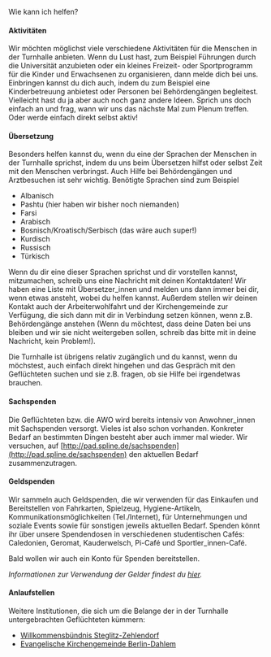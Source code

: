 Wie kann ich helfen?

#### Aktivitäten

Wir möchten möglichst viele verschiedene Aktivitäten für die Menschen in der
Turnhalle anbieten. Wenn du Lust hast, zum Beispiel Führungen durch die
Universität anzubieten oder ein kleines Freizeit- oder Sportprogramm für die
Kinder und Erwachsenen zu organisieren, dann melde dich bei uns. Einbringen
kannst du dich auch, indem du zum Beispiel eine Kinderbetreuung anbietest oder 
Personen bei Behördengängen begleitest. Vielleicht hast du ja aber auch noch
ganz andere Ideen. Sprich uns doch einfach an und frag, wann wir uns das
nächste Mal zum Plenum treffen. Oder werde einfach direkt selbst aktiv!

#### Übersetzung

Besonders helfen kannst du, wenn du eine der Sprachen der Menschen in der
Turnhalle sprichst, indem du uns beim Übersetzen hilfst oder selbst Zeit mit 
den Menschen verbringst. Auch Hilfe bei Behördengängen und Arztbesuchen ist
sehr wichtig. Benötigte Sprachen sind zum Beispiel

- Albanisch
- Pashtu (hier haben wir bisher noch niemanden)
- Farsi 
- Arabisch
- Bosnisch/Kroatisch/Serbisch (das wäre auch super!)
- Kurdisch
- Russisch
- Türkisch

Wenn du dir eine dieser Sprachen sprichst und dir vorstellen kannst,
mitzumachen, schreib uns eine Nachricht mit deinen Kontaktdaten! Wir haben eine
Liste mit Übersetzer_innen und melden uns dann immer bei dir, wenn etwas
ansteht, wobei du helfen kannst. Außerdem stellen wir deinen Kontakt auch der 
Arbeiterwohlfahrt und der Kirchengemeinde zur Verfügung, die sich dann mit dir
in Verbindung setzen können, wenn z.B. Behördengänge anstehen (Wenn du 
möchtest, dass deine Daten bei uns bleiben und wir sie nicht weitergeben
sollen, schreib das bitte mit in deine Nachricht, kein Problem!). 

Die Turnhalle ist übrigens relativ zugänglich und du kannst, wenn du möchstest,
auch einfach direkt hingehen und das Gespräch mit den Geflüchteten suchen und 
sie z.B. fragen, ob sie Hilfe bei irgendetwas brauchen.

#### Sachspenden

Die Geflüchteten bzw. die AWO wird bereits intensiv von Anwohner_innen mit
Sachspenden versorgt. Vieles ist also schon vorhanden. Konkreter Bedarf an
bestimmten Dingen besteht aber auch immer mal wieder. Wir versuchen, auf
[http://pad.spline.de/sachspenden](http://pad.spline.de/sachspenden) den
aktuellen Bedarf zusammenzutragen.

#### Geldspenden

Wir sammeln auch Geldspenden, die wir verwenden für das Einkaufen und
Bereitstellen von Fahrkarten, Spielzeug, Hygiene-Artikeln,
Kommunikationsmöglichkeiten (Tel./Internet), für Unternehmungen und soziale
Events sowie für sonstigen jeweils aktuellen Bedarf. Spenden könnt ihr über
unsere Spendendosen in verschiedenen studentischen Cafés: Caledonien, Geromat,
Kauderwelsch, Pi-Café und Sportler_innen-Café.

Bald wollen wir auch ein Konto für Spenden bereitstellen.

*Informationen zur Verwendung der Gelder findest du [hier](/money/).*

#### Anlaufstellen

Weitere Institutionen, die sich um die Belange der in der Turnhalle
untergebrachten Geflüchteten kümmern:
 
* [Willkommensbündnis Steglitz-Zehlendorf](http://www.willkommensbuendnis-steglitz-zehlendorf.de)
* [Evangelische Kirchengemeinde Berlin-Dahlem](http://www.kg-dahlem.de)

